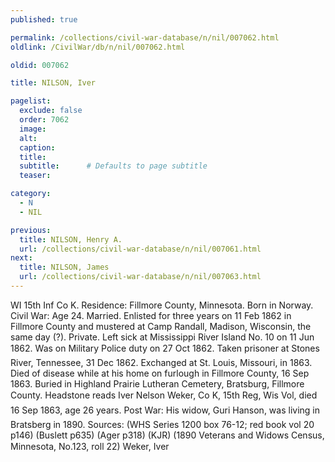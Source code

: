 ```yaml
---
published: true

permalink: /collections/civil-war-database/n/nil/007062.html
oldlink: /CivilWar/db/n/nil/007062.html

oldid: 007062

title: NILSON, Iver

pagelist:
  exclude: false
  order: 7062
  image: 
  alt:
  caption:
  title:
  subtitle:      # Defaults to page subtitle
  teaser:

category: 
  - N 
  - NIL

previous:
  title: NILSON, Henry A.
  url: /collections/civil-war-database/n/nil/007061.html  
next:
  title: NILSON, James
  url: /collections/civil-war-database/n/nil/007063.html   
---
```

WI 15th Inf Co K. Residence: Fillmore County, Minnesota. Born in Norway. Civil War: Age 24. Married. Enlisted for three years on 11 Feb 1862 in Fillmore County and mustered at Camp Randall, Madison, Wisconsin, the same day (?). Private. Left sick at Mississippi River Island No. 10 on 11 Jun 1862. Was on Military Police duty on 27 Oct 1862. Taken prisoner at Stone&#146;s River, Tennessee, 31 Dec 1862. Exchanged at St. Louis, Missouri, in 1863. Died of disease while at his home on furlough in Fillmore County, 16 Sep 1863. Buried in Highland Prairie Lutheran Cemetery, Bratsburg, Fillmore County. Headstone reads &#147;Iver Nelson Weker, Co K, 15th Reg, Wis Vol, died 16 Sep 1863, age 26 years&#148;. Post War: His widow, Guri Hanson, was living in Bratsberg in 1890. Sources: (WHS Series 1200 box 76-12; red book vol 20 p146) (Buslett p635) (Ager p318) (KJR) (1890 Veterans and Widows Census, Minnesota, No.123, roll 22) &#147;Weker, Iver&#148;